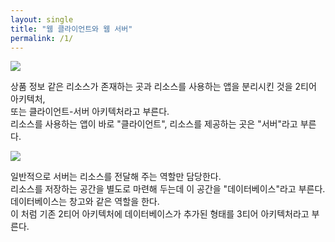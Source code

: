 ```yaml
---
layout: single
title: "웹 클라이언트와 웹 서버"
permalink: /1/
---
```



  <img src="https://user-images.githubusercontent.com/77485397/208038455-d7fd176c-e8ad-42da-a10a-63bfc9d5b232.png">

  <p>상품 정보 같은 리소스가 존재하는 곳과 리소스를 사용하는 앱을 분리시킨 것을 2티어 아키텍처,<br/>또는 클라이언트-서버 아키텍처라고 부른다.
  <br/>리소스를 사용하는 앱이 바로 "클라이언트", 리소스를 제공하는 곳은 "서버"라고 부른다.</p>

  <img src="https://user-images.githubusercontent.com/77485397/208038441-4861639b-bf2b-4768-bb81-c3dfacdbbf7f.png">

  <p>일반적으로 서버는 리소스를 전달해 주는 역할만 담당한다.
  <br/>리소스를 저장하는 공간을 별도로 마련해 두는데 이 공간을 "데이터베이스"라고 부른다.
  <br/>데이터베이스는 창고와 같은 역할을 한다.
  <br/>이 처럼 기존 2티어 아키텍처에 데이터베이스가 추가된 형태를 3티어 아키텍처라고 부른다.</p>

